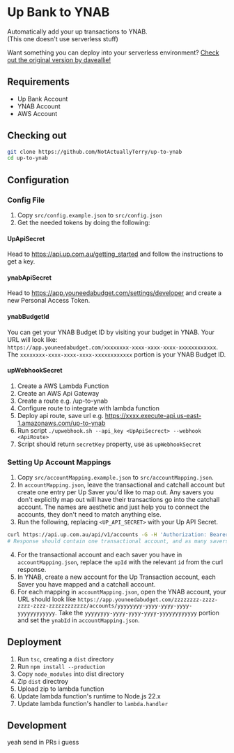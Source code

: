 # Up Bank to YNAB

Automatically add your up transactions to YNAB.  
(This one doesn't use serverless stuff)

Want something you can deploy into your serverless environment? [Check out the original version by daveallie!](https://github.com/daveallie/up-bank-ynab-transformer)

## Requirements

- Up Bank Account
- YNAB Account
- AWS Account

## Checking out

```bash
git clone https://github.com/NotActuallyTerry/up-to-ynab
cd up-to-ynab
```

## Configuration

### Config File

1. Copy `src/config.example.json` to `src/config.json`
2. Get the needed tokens by doing the following:

#### UpApiSecret

Head to https://api.up.com.au/getting_started and follow the instructions to get a key.

#### ynabApiSecret

Head to https://app.youneedabudget.com/settings/developer and create a new Personal Access Token.

#### ynabBudgetId

You can get your YNAB Budget ID by visiting your budget in YNAB. Your URL will look like:   
`https://app.youneedabudget.com/xxxxxxxx-xxxx-xxxx-xxxx-xxxxxxxxxxxx`.   
The `xxxxxxxx-xxxx-xxxx-xxxx-xxxxxxxxxxxx` portion is your YNAB Budget ID.

#### upWebhookSecret

1. Create a AWS Lambda Function
2. Create an AWS Api Gateway
3. Create a route e.g. /up-to-ynab
4. Configure route to integrate with lambda function
5. Deploy api route, save url e.g. https://xxxx.execute-api.us-east-1.amazonaws.com/up-to-ynab
6. Run script
`./upwebhook.sh --api_key <UpApiSecrect> --webhook <ApiRoute>`
6. Script should return `secretKey` property, use as `upWebhookSecret`

### Setting Up Account Mappings

1. Copy `src/accountMapping.example.json` to `src/accountMapping.json`.
2. In `accountMapping.json`, leave the transactional and catchall account but create one entry per Up Saver you'd like
   to map out. Any savers you don't explicitly map out will have their transactions go into the catchall account. The
   names are aesthetic and just help you to connect the accounts, they don't need to match anything else.
3. Run the following, replacing `<UP_API_SECRET>` with your Up API Secret.

```bash
curl https://api.up.com.au/api/v1/accounts -G -H 'Authorization: Bearer <UP_API_SECRET>'
# Response should contain one transactional account, and as many savers as you have.
```

4. For the transactional account and each saver you have in `accountMapping.json`, replace the `upId` with the relevant
   `id` from the curl response.
5. In YNAB, create a new account for the Up Transaction account, each Saver you have mapped and a catchall account.
6. For each mapping in `accountMapping.json`, open the YNAB account, your URL should look like
   `https://app.youneedabudget.com/zzzzzzzz-zzzz-zzzz-zzzz-zzzzzzzzzzzz/accounts/yyyyyyyy-yyyy-yyyy-yyyy-yyyyyyyyyyyy`.
   Take the `yyyyyyyy-yyyy-yyyy-yyyy-yyyyyyyyyyyy` portion and set the `ynabId` in `accountMapping.json`.

## Deployment

1. Run `tsc`, creating a `dist` directory
2. Run `npm install --production`
3. Copy `node_modules` into dist directory
4. Zip `dist` directroy
5. Upload zip to lambda function
6. Update lambda function's runtime to Node.js 22.x
7. Update lambda function's handler to `lambda.handler`

## Development

yeah send in PRs i guess
